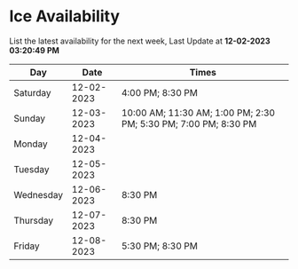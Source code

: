 # Ice Availability

List the latest availability for the next week, Last Update at **12-02-2023 03:20:49 PM**

| Day         | Date        | Times       |
| ----------- | ----------- | ----------- |
|Saturday|12-02-2023|4:00 PM; 8:30 PM|
|Sunday|12-03-2023|10:00 AM; 11:30 AM; 1:00 PM; 2:30 PM; 5:30 PM; 7:00 PM; 8:30 PM|
|Monday|12-04-2023||
|Tuesday|12-05-2023||
|Wednesday|12-06-2023|8:30 PM|
|Thursday|12-07-2023|8:30 PM|
|Friday|12-08-2023|5:30 PM; 8:30 PM|
